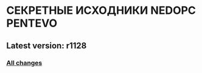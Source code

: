 # СЕКРЕТНЫЕ ИСХОДНИКИ NEDOPC PENTEVO

## Latest version: r1128
### [All changes](https://github.com/aaydev/zxevo.pentevo/blob/main/changes.txt)
